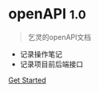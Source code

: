 <!-- _coverpage.md -->


# openAPI <small>1.0</small>

> 乞灵的openAPI文档

- 记录操作笔记
- 记录项目前后端接口

[Get Started](http://heshuxing.work)
